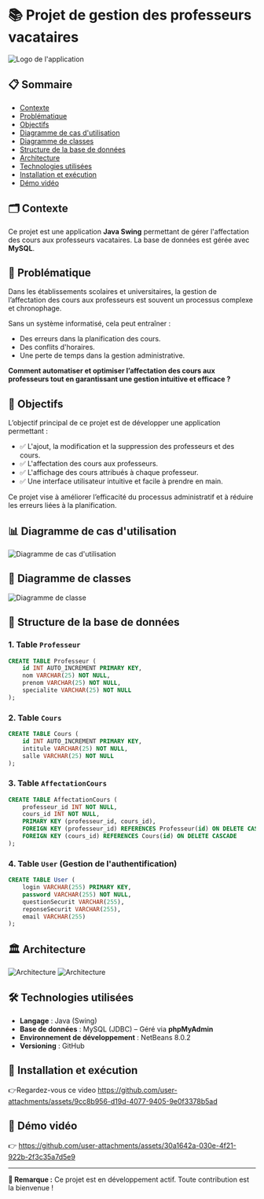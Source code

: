 # 📚 Projet de gestion des professeurs vacataires

![Logo de l'application](Ressources/GPVlogo.png)

## 📋 Sommaire

- [Contexte](#-contexte)
- [Problématique](#-problématique)
- [Objectifs](#-objectifs)
- [Diagramme de cas d'utilisation](#-diagramme-de-cas-dutilisation)
- [Diagramme de classes](#-diagramme-de-classes)
- [Structure de la base de données](#-structure-de-la-base-de-données)
- [Architecture](#-architecture)
- [Technologies utilisées](#-technologies-utilisées)
- [Installation et exécution](#-installation-et-exécution)
- [Démo vidéo](#-démo-vidéo)


## 🗂️ Contexte
Ce projet est une application **Java Swing** permettant de gérer l'affectation des cours aux professeurs vacataires. La base de données est gérée avec **MySQL**.

## 📌 Problématique
Dans les établissements scolaires et universitaires, la gestion de l’affectation des cours aux professeurs est souvent un processus complexe et chronophage. 

Sans un système informatisé, cela peut entraîner :
- Des erreurs dans la planification des cours.
- Des conflits d'horaires.
- Une perte de temps dans la gestion administrative.

**Comment automatiser et optimiser l’affectation des cours aux professeurs tout en garantissant une gestion intuitive et efficace ?**

## 🎯 Objectifs
L’objectif principal de ce projet est de développer une application permettant :

- ✅ L'ajout, la modification et la suppression des professeurs et des cours.
- ✅ L'affectation des cours aux professeurs.
- ✅ L'affichage des cours attribués à chaque professeur.
- ✅ Une interface utilisateur intuitive et facile à prendre en main.

Ce projet vise à améliorer l’efficacité du processus administratif et à réduire les erreurs liées à la planification.

## 📊 Diagramme de cas d'utilisation
![Diagramme de cas d'utilisation](Ressources/diagrammesDeCasUtilisationGPV.png)

## 📐 Diagramme de classes
![Diagramme de classe](Ressources/diagrammeDeClassesGPV.png)

## 📖 Structure de la base de données

### 1. Table `Professeur`
```sql
CREATE TABLE Professeur (
    id INT AUTO_INCREMENT PRIMARY KEY,
    nom VARCHAR(25) NOT NULL,
    prenom VARCHAR(25) NOT NULL,
    specialite VARCHAR(25) NOT NULL
);
```

### 2. Table `Cours`
```sql
CREATE TABLE Cours (
    id INT AUTO_INCREMENT PRIMARY KEY,
    intitule VARCHAR(25) NOT NULL,
    salle VARCHAR(25) NOT NULL
);
```

### 3. Table `AffectationCours`
```sql
CREATE TABLE AffectationCours (
    professeur_id INT NOT NULL,
    cours_id INT NOT NULL,
    PRIMARY KEY (professeur_id, cours_id),
    FOREIGN KEY (professeur_id) REFERENCES Professeur(id) ON DELETE CASCADE,
    FOREIGN KEY (cours_id) REFERENCES Cours(id) ON DELETE CASCADE
);
```

### 4. Table `User` (Gestion de l'authentification)
```sql
CREATE TABLE User (
    login VARCHAR(255) PRIMARY KEY,
    password VARCHAR(255) NOT NULL,
    questionSecurit VARCHAR(255),
    reponseSecurit VARCHAR(255),
    email VARCHAR(255)
);
```

## 🏛️ Architecture
![Architecture](Ressources/ArchiGPV.png)
![Architecture](Ressources/architectureGPV1.png)

## 🛠️ Technologies utilisées
- **Langage** : Java (Swing)
- **Base de données** : MySQL (JDBC) – Géré via **phpMyAdmin**
- **Environnement de développement** : NetBeans 8.0.2
- **Versioning** : GitHub

## 🚀 Installation et exécution
👉Regardez-vous ce video https://github.com/user-attachments/assets/9cc8b956-d19d-4077-9405-9e0f3378b5ad
## 🎥 Démo vidéo
👉 https://github.com/user-attachments/assets/30a1642a-030e-4f21-922b-2f3c35a7d5e9

---

**📝 Remarque :** Ce projet est en développement actif. Toute contribution est la bienvenue !

